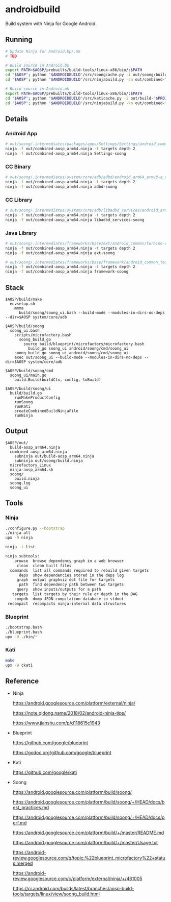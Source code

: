 # androidbuild
Build system with Ninja for Google Android.



## Running

```bash
# Update Ninja for Android.bp/.mk
# TBD

# Build source in Android.bp
export PATH=$AOSP/prebuilts/build-tools/linux-x86/bin/:$PATH
cd "$AOSP"; python "$ANDROIDBUILD"/src/soongcache.py -i out/soong/build.ninja -o soong.cache
cd "$AOSP"; python "$ANDROIDBUILD"/src/ninjabuild.py -sn out/combined-"$PROJECT".ninja -sc soong.cache -f "$FILEPATH" -l debug -o out.txt

# Build source in Android.mk
export PATH=$AOSP/prebuilts/build-tools/linux-x86/bin/:$PATH
cd "$AOSP"; python "$ANDROIDBUILD"/src/katicache.py -i out/build-"$PROJECT".ninja -o kati.cache
cd "$AOSP"; python "$ANDROIDBUILD"/src/ninjabuild.py -kn out/combined-"$PROJECT".ninja -kc kati.cache -f "$FILEPATH" -l debug -o out.txt
```



## Details

### Android App

```bash
# out/soong/.intermediates/packages/apps/Settings/Settings/android_common/base.zip: g.java.buildBundleModule
ninja -f out/combined-aosp_arm64.ninja -t targets depth 2
ninja -f out/combined-aosp_arm64.ninja Settings-soong
```



### CC Binary

```bash
# out/soong/.intermediates/system/core/adb/adbd/android_arm64_armv8-a_core/versioned-stripped/adbd: g.cc.strip
ninja -f out/combined-aosp_arm64.ninja -t targets depth 2
ninja -f out/combined-aosp_arm64.ninja adbd-soong
```



### CC Library

```bash
# out/soong/.intermediates/system/core/adb/libadbd_services/android_arm_armv8-a_core_shared/versioned-stripped/libadbd_services.so: g.cc.strip
ninja -f out/combined-aosp_arm64.ninja -t targets depth 2
ninja -f out/combined-aosp_arm64.ninja libadbd_services-soong
```



### Java Library

```bash
# out/soong/.intermediates/frameworks/base/ext/android_common/turbine-combined/ext.jar: g.java.combineJar
ninja -f out/combined-aosp_arm64.ninja -t targets depth 2
ninja -f out/combined-aosp_arm64.ninja ext-soong
```

```bash
# out/soong/.intermediates/frameworks/base/framework/android_common_test_com.android.media/jarjar/framework.jar: g.java.jarjar
ninja -f out/combined-aosp_arm64.ninja -t targets depth 2
ninja -f out/combined-aosp_arm64.ninja framework-soong
```



## Stack

```
$AOSP/build/make
  envsetup.sh
    mmma
      build/soong/soong_ui.bash --build-mode --modules-in-dirs-no-deps --dir=$AOSP system/core/adb
```

```
$AOSP/build/soong
  soong_ui.bash
    scripts/microfactory.bash
      soong_build_go
        source build/blueprint/microfactory/microfactory.bash
          build_go soong_ui android/soong/cmd/soong_ui
    soong_build_go soong_ui android/soong/cmd/soong_ui
    exec out/soong_ui --build-mode --modules-in-dirs-no-deps --dir=$AOSP system/core/adb
```

```
$AOSP/build/soong/cmd
  soong_ui/main.go
    build.Build(buildCtx, config, toBuild)
```

```
$AOSP/build/soong/ui
  build/build.go
    runMakeProductConfig
    runSoong
    runKati
    createCombinedBuildNinjaFile
    runNinja
```



## Output

```
$AOSP/out/
  build-aosp_arm64.ninja
  combined-aosp_arm64.ninja
    subninja out/build-aosp_arm64.ninja
    subninja out/soong/build.ninja
  microfactory_Linux
  ninja-aosp_arm64.sh
  soong/
    build.ninja
  soong.log
  soong_ui
```



## Tools

### Ninja

```bash
./configure.py --bootstrap
./ninja all
upx -9 ninja
```

```bash
ninja -t list

ninja subtools:
    browse  browse dependency graph in a web browser
     clean  clean built files
  commands  list all commands required to rebuild given targets
      deps  show dependencies stored in the deps log
     graph  output graphviz dot file for targets
      path  find dependency path between two targets
     query  show inputs/outputs for a path
   targets  list targets by their rule or depth in the DAG
    compdb  dump JSON compilation database to stdout
 recompact  recompacts ninja-internal data structures
```



### Blueprint

```bash
./bootstrap.bash
./blueprint.bash
upx -9 ./bin/*
```



### Kati

```bash
make
upx -9 ckati
```



## Reference

- Ninja

  https://android.googlesource.com/platform/external/ninja/

  https://note.qidong.name/2018/02/android-ninja-tips/

  https://www.jianshu.com/p/d118615c1943



- Blueprint

  https://github.com/google/blueprint

  https://godoc.org/github.com/google/blueprint



- Kati

  https://github.com/google/kati



- Soong

  https://android.googlesource.com/platform/build/soong/

  https://android.googlesource.com/platform/build/soong/+/HEAD/docs/best_practices.md

  https://android.googlesource.com/platform/build/soong/+/HEAD/docs/perf.md

  https://android.googlesource.com/platform/build/+/master/README.md

  https://android.googlesource.com/platform/build/+/master/Usage.txt

  https://android-review.googlesource.com/q/topic:%22blueprint_microfactory%22+status:merged

  https://android-review.googlesource.com/c/platform/external/ninja/+/461005

  https://ci.android.com/builds/latest/branches/aosp-build-tools/targets/linux/view/soong_build.html
